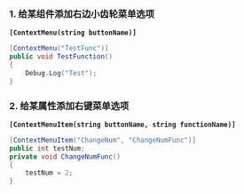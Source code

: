 

### 1. 给某组件添加右边小齿轮菜单选项

**`[ContextMenu(string buttonName)]`**

```c#
[ContextMenu("TestFunc")]
public void TestFunction()
{
	Debug.Log("Test");
}

```


### 2. 给某属性添加右键菜单选项

**`[ContextMenuItem(string buttonName, string functionName)]`**

```c#
[ContextMenuItem("ChangeNum", "ChangeNumFunc")]
public int testNum;
private void ChangeNumFunc()
{
    testNum = 2;
}

```